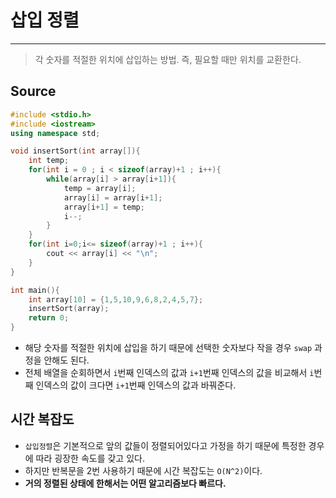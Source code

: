 # 삽입 정렬

---

> 각 숫자를 적절한 위치에 삽입하는 방법. 즉, 필요할 때만 위치를 교환한다.

## Source

```c++
#include <stdio.h>
#include <iostream>
using namespace std;

void insertSort(int array[]){
	int temp;
	for(int i = 0 ; i < sizeof(array)+1 ; i++){
		while(array[i] > array[i+1]){
			temp = array[i];
			array[i] = array[i+1];
			array[i+1] = temp;
			i--;
		}
	}
	for(int i=0;i<= sizeof(array)+1 ; i++){
		cout << array[i] << "\n";
	}
}

int main(){
	int array[10] = {1,5,10,9,6,8,2,4,5,7};
	insertSort(array);
	return 0;
}
```

- 해당 숫자를 적절한 위치에 삽입을 하기 때문에 선택한 숫자보다 작을 경우 `swap` 과정을 안해도 된다.
- 전체 배열을 순회하면서 `i`번째 인덱스의 값과 `i+1`번째 인덱스의 값을 비교해서 `i`번째 인덱스의 값이 크다면 `i+1`번째 인덱스의 값과 바꿔준다.

## 시간 복잡도

- `삽입정렬`은 기본적으로 앞의 값들이 정렬되어있다고 가정을 하기 때문에 특정한 경우에 따라 굉장한 속도를 갖고 있다.
- 하지만 반복문을 2번 사용하기 때문에 시간 복잡도는 `O(N^2)`이다.
- **거의 정렬된 상태에 한해서는 어떤 알고리즘보다 빠르다.**
